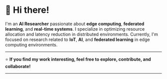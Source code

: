 # 👋 Hi there!

I'm an **AI Researcher** passionate about **edge computing**, **federated learning**, and **real-time systems**. I specialize in optimizing resource allocation and latency reduction in distributed environments. Currently, I'm focused on research related to **IoT**, **AI**, and **federated learning** in edge computing environments.

---

⭐ **If you find my work interesting, feel free to explore, contribute, and collaborate!**

---
